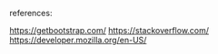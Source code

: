 references:

https://getbootstrap.com/
https://stackoverflow.com/
https://developer.mozilla.org/en-US/
